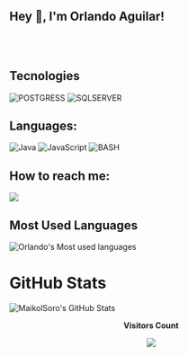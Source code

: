 ## Hey 👋, I'm Orlando Aguilar!  


<br>
<br>

## Tecnologies

![POSTGRESS](https://img.shields.io/badge/SQLite-07405E?style=for-the-badge&logo=sqlite&logoColor=white)
![SQLSERVER](https://img.shields.io/badge/Microsoft%20SQL%20Server-CC2927?style=for-the-badge&logo=microsoft%20sql%20server&logoColor=white)

## Languages:

![Java](https://img.shields.io/static/v1?style=for-the-badge&logo=java&message=Java&label=&color=E51F24&labelColor=000000)
![JavaScript](https://img.shields.io/badge/JavaScript-323330?style=for-the-badge&logo=javascript&logoColor=F7DF1E)
![BASH](https://img.shields.io/badge/Shell_Script-121011?style=for-the-badge&logo=gnu-bash&logoColor=white)

## How to reach me:

<a href="mailto:orlandoaguilarperalta@gmail.com"><img src="https://img.shields.io/static/v1?style=for-the-badge&logo=gmail&message=Gmail&label=&color=EA4335&labelColor=000000" /></a>


 ## Most Used Languages
  <img align="center" alt="Orlando's Most used languages" src="https://github-readme-stats.vercel.app/api/top-langs/?username=iOrlandoA&theme=blue-green&layout=compact" />

# GitHub Stats

  <img align="left" alt="MaikolSoro's GitHub Stats" src="https://github-readme-stats.vercel.app/api?username=iOrlandoA&theme=blue-green"/>





<br><p align="center"><b>Visitors Count</b></p>  
<p align="center"><img align="center" src="https://profile-counter.glitch.me/{iOrlandoA}/count.svg" /></p>
